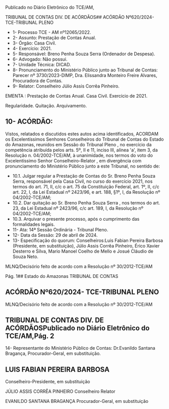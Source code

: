 Publicado  no  Diário  Eletrônico do TCE/AM,

TRIBUNAL DE CONTAS DIV. DE ACÓRDÃOS## ACÓRDÃO Nº620/2024- TCE-TRIBUNAL PLENO

- 1- Processo TCE - AM nº12065/2022.
- 2- Assunto: Prestação de Contas Anual.
- 3- Órgão: Casa Civil.
- 4- Exercício: 2021.
- 5- Responsável: Breno Penha Souza Serra (Ordenador de Despesa).
- 6- Advogado: Não possui.
- 7- Unidade Técnica: DICAD.
- 8- Pronunciamento  do  Ministério  Público  junto  ao  Tribunal  de  Contas: Parecer  nº 3730/2023-DIMP, Dra. Elissandra Monteiro Freire Alvares, Procuradora de Contas.
- 9- Relator: Conselheiro Júlio Assis Corrêa Pinheiro.

EMENTA :  Prestação  de  Contas  Anual.  Casa  Civil. Exercício de 2021.

Regularidade. Quitação. Arquivamento.

## 10-  ACÓRDÃO:

Vistos, relatados e discutidos estes autos acima identificados, ACORDAM os Excelentíssimos Senhores Conselheiros do Tribunal de Contas do Estado do Amazonas, reunidos em Sessão do Tribunal Pleno , no exercício da competência atribuída pelos arts. 5º, II e 11, inciso III, alínea 'a', item 3, da Resolução n. 04/2002-TCE/AM, à unanimidade, nos termos do voto do Excelentíssimo Senhor Conselheiro-Relator , em divergência com pronunciamento do Ministério Público junto a este Tribunal, no sentido de:

- 10.1. Julgar regular a  Prestação  de  Contas  do Sr.  Breno  Penha  Souza Serra, responsável pela Casa Civil, no curso do exercício 2021, nos termos do art. 71, II, c/c o art. 75 da Constituição Federal, art. 1º, II, c/c  art.  22,  I,  da  Lei  Estadual  nº  2423/96,  e  art.  188,  §1º,  I,  da Resolução nº 04/2002-TCE/AM;
- 10.2. Dar quitação ao Sr. Breno Penha Souza Serra ,  nos termos do art. 23,  da  Lei  Estadual  nº  2423/96,  c/c  art.  189,  I,  da  Resolução  nº 04/2002-TCE/AM;
- 10.3. Arquivar o presente processo, após o cumprimento das formalidades legais.
- 11-  Ata: 14ª Sessão Ordinária - Tribunal Pleno.
- 12-  Data da Sessão: 29 de abril de 2024.
- 13-  Especificação do quorum: Conselheiros:Luis Fabian Pereira Barbosa (Presidente, em  substituição),  Júlio  Assis  Corrêa  Pinheiro,  Érico  Xavier  Desterro  e  Silva,  Mario Manoel Coelho de Mello e Josué Cláudio de Souza Neto.

MLNQ/Decisório feito de acordo com a Resolução nº 30/2012-TCE/AM

Pág. 1## Estado do Amazonas TRIBUNAL DE CONTAS

## ACÓRDÃO Nº620/2024- TCE-TRIBUNAL PLENO

MLNQ/Decisório feito de acordo com a Resolução nº 30/2012-TCE/AM

## TRIBUNAL DE CONTAS DIV. DE ACÓRDÃOSPublicado  no  Diário  Eletrônico do TCE/AM,Pág. 2

14-  Representante do Ministério Público de Contas: Dr.Evanildo Santana Bragança, Procurador-Geral, em substituição.

## LUIS FABIAN PEREIRA BARBOSA

Conselheiro-Presidente, em substituição

JÚLIO ASSIS CORRÊA PINHEIRO Conselheiro Relator

EVANILDO SANTANA BRAGANÇA Procurador-Geral, em substituição